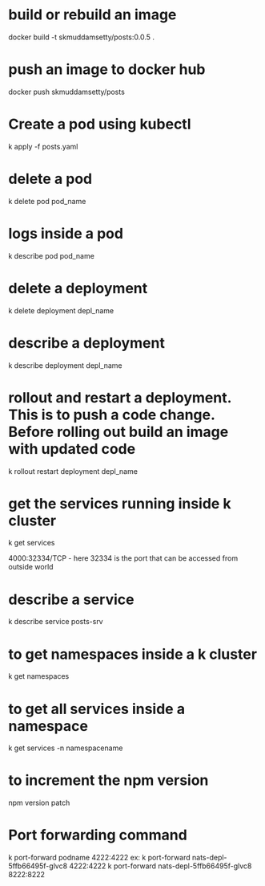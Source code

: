 # build or rebuild an image

docker build -t skmuddamsetty/posts:0.0.5 .

# push an image to docker hub

docker push skmuddamsetty/posts

# Create a pod using kubectl

k apply -f posts.yaml

# delete a pod

k delete pod pod_name

# logs inside a pod

k describe pod pod_name

# delete a deployment

k delete deployment depl_name

# describe a deployment

k describe deployment depl_name

# rollout and restart a deployment. This is to push a code change. Before rolling out build an image with updated code

k rollout restart deployment depl_name

# get the services running inside k cluster

k get services

4000:32334/TCP - here 32334 is the port that can be accessed from outside world

# describe a service

k describe service posts-srv

# to get namespaces inside a k cluster

k get namespaces

# to get all services inside a namespace

k get services -n namespacename

# to increment the npm version

npm version patch

# Port forwarding command

k port-forward podname 4222:4222
ex: k port-forward nats-depl-5ffb66495f-glvc8 4222:4222
k port-forward nats-depl-5ffb66495f-glvc8 8222:8222
